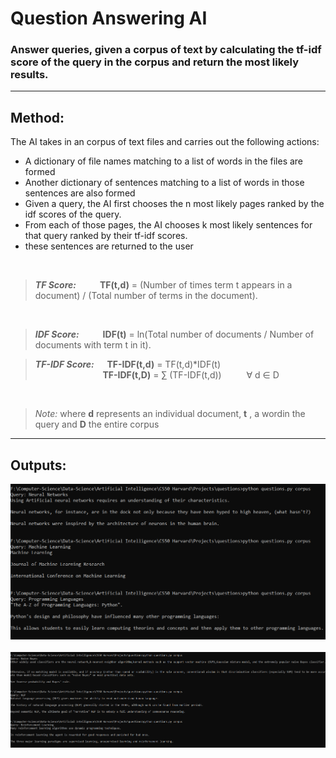 # Question Answering AI

### Answer queries, given a corpus of text by calculating the tf-idf score of the query in the corpus and return the most likely results.
<hr>

## Method:

The AI takes in an corpus of text files and carries out the following actions:
<ul>
<li> A dictionary of file names matching to a list of words in the files are formed</li>
<li> Another dictionary of sentences matching to a list of words in those sentences are also formed</li>
<li> Given a query, the AI first chooses the n most likely pages ranked by the idf scores of the query.</li>
<li> From each of those pages, the AI chooses k most likely sentences for that query ranked by their tf-idf scores.</li>
<li> these sentences are returned to the user</li>
</ul>
<br>

> **_TF Score:_ &emsp; &emsp; TF(t,d)** = (Number of times term t appears in a document) / (Total number of terms in the document).
<br>

> **_IDF Score:_ &emsp; &emsp; IDF(t)** = ln(Total number of documents / Number of documents with term t in it).

>**_TF-IDF Score:_ &emsp; TF-IDF(t,d)** = TF(t,d)*IDF(t) <br>&emsp; &emsp; &emsp; &emsp; &emsp; &emsp; **TF-IDF(t,D)** = &#8721; (TF-IDF(t,d)) &emsp; &emsp; &#8704; d &#8712; D

<br>

> _Note:_ where  **d**  represents an individual document,  **t** , a wordin the query and  **D**  the entire corpus
<hr>

## Outputs:

<img src='questions/Outputs/AI_ML_NN.png'>
<br><br>
<img src='questions/Outputs/NB_NLP_RL.png'>
